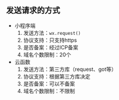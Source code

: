 ## 发送请求的方式
* 小程序端  
    1. 发送方法：`wx.request()`
    2. 协议支持：只支持https
    3. 是否备案：经过ICP备案
    4. 域名个数限制：20个
* 云函数
    1. 发送方法：第三方库（request、got等）
    2. 协议支持：根据第三方库决定
    3. 是否备案：可以不备案
    4. 域名个数限制：不限制